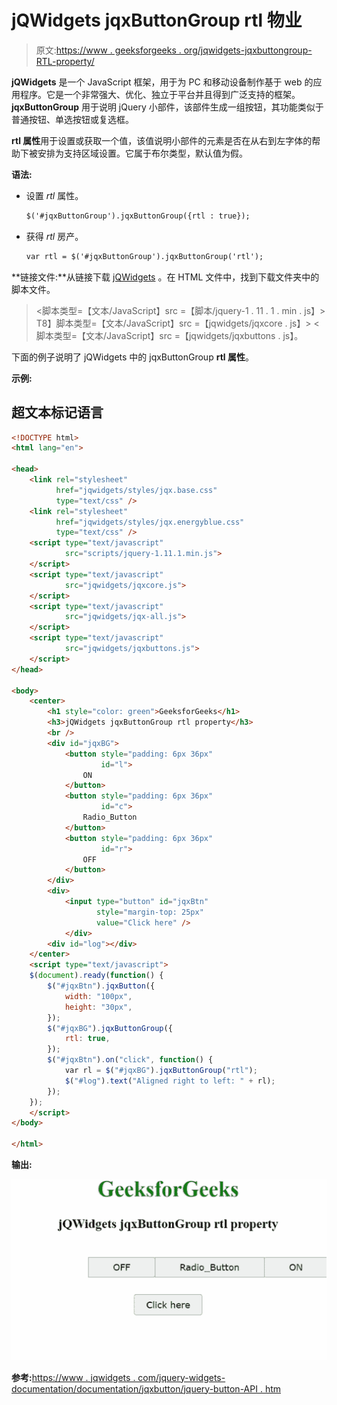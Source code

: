 # jQWidgets jqxButtonGroup rtl 物业

> 原文:[https://www . geeksforgeeks . org/jqwidgets-jqxbuttongroup-RTL-property/](https://www.geeksforgeeks.org/jqwidgets-jqxbuttongroup-rtl-property/)

**jQWidgets** 是一个 JavaScript 框架，用于为 PC 和移动设备制作基于 web 的应用程序。它是一个非常强大、优化、独立于平台并且得到广泛支持的框架。 **jqxButtonGroup** 用于说明 jQuery 小部件，该部件生成一组按钮，其功能类似于普通按钮、单选按钮或复选框。

**rtl 属性**用于设置或获取一个值，该值说明小部件的元素是否在从右到左字体的帮助下被安排为支持区域设置。它属于布尔类型，默认值为假。

**语法:**

*   设置 *rtl* 属性。

    ```html
    $('#jqxButtonGroup').jqxButtonGroup({rtl : true});  
    ```

*   获得 *rtl* 房产。

    ```html
    var rtl = $('#jqxButtonGroup').jqxButtonGroup('rtl');
    ```

**链接文件:**从链接下载 [jQWidgets](https://www.jqwidgets.com/download/) 。在 HTML 文件中，找到下载文件夹中的脚本文件。

> <link rel="”stylesheet”" href="”jqwidgets/styles/jqx.base.css”" type="”text/css”">
> <脚本类型=【文本/JavaScript】src =【脚本/jquery-1 . 11 . 1 . min . js】></脚本>
> T8】脚本类型=【文本/JavaScript】src =【jqwidgets/jqxcore . js】></脚本>
> <脚本类型=【文本/JavaScript】src =【jqwidgets/jqxbuttons . js】。

下面的例子说明了 jQWidgets 中的 jqxButtonGroup **rtl 属性**。

**示例:**

## 超文本标记语言

```html
<!DOCTYPE html>
<html lang="en">

<head>
    <link rel="stylesheet" 
          href="jqwidgets/styles/jqx.base.css" 
          type="text/css" />
    <link rel="stylesheet" 
          href="jqwidgets/styles/jqx.energyblue.css" 
          type="text/css" />
    <script type="text/javascript"
            src="scripts/jquery-1.11.1.min.js">
    </script>
    <script type="text/javascript"
            src="jqwidgets/jqxcore.js">
    </script>
    <script type="text/javascript"
            src="jqwidgets/jqx-all.js">
    </script>
    <script type="text/javascript"
            src="jqwidgets/jqxbuttons.js">
    </script>
</head>

<body>
    <center>
        <h1 style="color: green">GeeksforGeeks</h1>
        <h3>jQWidgets jqxButtonGroup rtl property</h3>
        <br />
        <div id="jqxBG">
            <button style="padding: 6px 36px" 
                    id="l">
                ON
            </button>
            <button style="padding: 6px 36px" 
                    id="c">
                Radio_Button
            </button>
            <button style="padding: 6px 36px" 
                    id="r">
                OFF
            </button>
        </div>
        <div>
            <input type="button" id="jqxBtn" 
                   style="margin-top: 25px" 
                   value="Click here" /> 
            </div>
        <div id="log"></div>
    </center>
    <script type="text/javascript">
    $(document).ready(function() {
        $("#jqxBtn").jqxButton({
            width: "100px",
            height: "30px",
        });
        $("#jqxBG").jqxButtonGroup({
            rtl: true,
        });
        $("#jqxBtn").on("click", function() {
            var rl = $("#jqxBG").jqxButtonGroup("rtl");
            $("#log").text("Aligned right to left: " + rl);
        });
    });
    </script>
</body>

</html>
```

**输出:**

![](img/1503aefd66908ab5437e11156faabf50.png)

**参考:**[https://www . jqwidgets . com/jquery-widgets-documentation/documentation/jqxbutton/jquery-button-API . htm](https://www.jqwidgets.com/jquery-widgets-documentation/documentation/jqxbutton/jquery-button-api.htm)